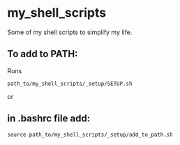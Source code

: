 # my_shell_scripts
Some of my shell scripts to simplify my life.

## To add to PATH:

Runs

``path_to/my_shell_scripts/_setup/SETUP.sh``

or

## in .bashrc file add:

``source path_to/my_shell_scripts/_setup/add_to_path.sh``
